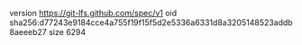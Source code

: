 version https://git-lfs.github.com/spec/v1
oid sha256:d77243e9184cce4a755f19f15f5d2e5336a6331d8a3205148523addb8aeeeb27
size 6294
